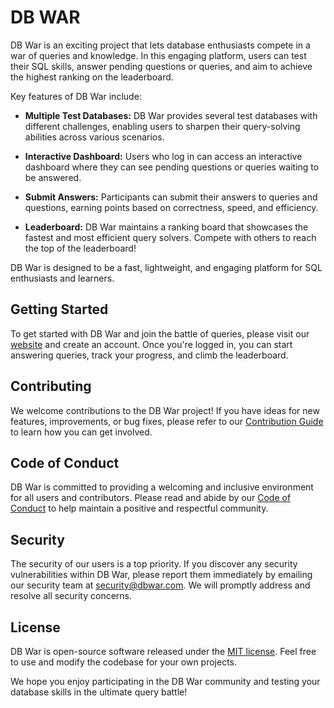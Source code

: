 
# DB WAR

DB War is an exciting project that lets database enthusiasts compete in a war of queries and knowledge. In this engaging platform, users can test their SQL skills, answer pending questions or queries, and aim to achieve the highest ranking on the leaderboard.

Key features of DB War include:

- **Multiple Test Databases:** DB War provides several test databases with different challenges, enabling users to sharpen their query-solving abilities across various scenarios.

- **Interactive Dashboard:** Users who log in can access an interactive dashboard where they can see pending questions or queries waiting to be answered.

- **Submit Answers:** Participants can submit their answers to queries and questions, earning points based on correctness, speed, and efficiency.

- **Leaderboard:** DB War maintains a ranking board that showcases the fastest and most efficient query solvers. Compete with others to reach the top of the leaderboard!

DB War is designed to be a fast, lightweight, and engaging platform for SQL enthusiasts and learners.

## Getting Started

To get started with DB War and join the battle of queries, please visit our [website](https://dbwar.com) and create an account. Once you're logged in, you can start answering queries, track your progress, and climb the leaderboard.

## Contributing

We welcome contributions to the DB War project! If you have ideas for new features, improvements, or bug fixes, please refer to our [Contribution Guide](CONTRIBUTING.md) to learn how you can get involved.

## Code of Conduct

DB War is committed to providing a welcoming and inclusive environment for all users and contributors. Please read and abide by our [Code of Conduct](CODE_OF_CONDUCT.md) to help maintain a positive and respectful community.

## Security

The security of our users is a top priority. If you discover any security vulnerabilities within DB War, please report them immediately by emailing our security team at [security@dbwar.com](mailto:security@dbwar.com). We will promptly address and resolve all security concerns.

## License

DB War is open-source software released under the [MIT license](LICENSE). Feel free to use and modify the codebase for your own projects.

We hope you enjoy participating in the DB War community and testing your database skills in the ultimate query battle!
